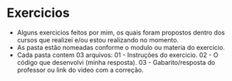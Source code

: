# Exercicios
 - Alguns exercicios feitos por mim, os quais foram propostos dentro dos cursos que realizei e/ou estou realizando no momento.
 - As pasta estão nomeadas conforme o modulo ou materia do exercicio.
 - Cada pasta contem 03 arquivos:
    01 - Instruções do exercicio.
    02 - O código que desenvolvi (minha resposta).
    03 - Gabarito/resposta do professor ou link do video com a correção.
